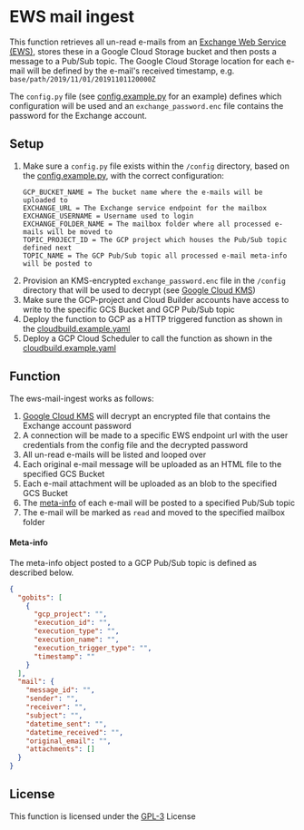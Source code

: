 # EWS mail ingest
This function retrieves all un-read e-mails from an [Exchange Web Service (EWS)](https://docs.microsoft.com/en-us/exchange/client-developer/web-service-reference/ews-reference-for-exchange), stores these in a Google Cloud Storage bucket and then posts a message to a Pub/Sub topic. The Google Cloud Storage location for each e-mail will be defined by the e-mail's received timestamp, e.g. ```base/path/2019/11/01/20191101120000Z```

The ```config.py``` file (see [config.example.py](config/config.example.py) for an example) defines which configuration will be used and an ```exchange_password.enc``` file contains the password for the Exchange account.


## Setup
1. Make sure a ```config.py``` file exists within the ```/config``` directory, based on the [config.example.py](config/config.example.py), with the correct configuration:
    ~~~
    GCP_BUCKET_NAME = The bucket name where the e-mails will be uploaded to
    EXCHANGE_URL = The Exchange service endpoint for the mailbox
    EXCHANGE_USERNAME = Username used to login
    EXCHANGE_FOLDER_NAME = The mailbox folder where all processed e-mails will be moved to
    TOPIC_PROJECT_ID = The GCP project which houses the Pub/Sub topic defined next
    TOPIC_NAME = The GCP Pub/Sub topic all processed e-mail meta-info will be posted to
    ~~~
2. Provision an KMS-encrypted ```exchange_password.enc``` file in the ```/config``` directory that will be used to decrypt (see [Google Cloud KMS](https://cloud.google.com/kms/docs/encrypt-decrypt))
3. Make sure the GCP-project and Cloud Builder accounts have access to write to the specific GCS Bucket and GCP Pub/Sub topic
4. Deploy the function to GCP as a HTTP triggered function as shown in the [cloudbuild.example.yaml](cloudbuild.example.yaml)
5. Deploy a GCP Cloud Scheduler to call the function as shown in the [cloudbuild.example.yaml](cloudbuild.example.yaml)

## Function
The ews-mail-ingest works as follows:
1. [Google Cloud KMS](https://cloud.google.com/kms/docs/encrypt-decrypt) will decrypt an encrypted file that contains the Exchange account password
2. A connection will be made to a specific EWS endpoint url with the user credentials from the config file and the decrypted password
3. All un-read e-mails will be listed and looped over
4. Each original e-mail message will be uploaded as an HTML file to the specified GCS Bucket
5. Each e-mail attachment will be uploaded as an blob to the specified GCS Bucket
6. The [meta-info](#meta-info) of each e-mail will be posted to a specified Pub/Sub topic
7. The e-mail will be marked as ```read``` and moved to the specified mailbox folder

#### Meta-info
The meta-info object posted to a GCP Pub/Sub topic is defined as described below.
~~~json
{
  "gobits": [
    {
      "gcp_project": "",
      "execution_id": "",
      "execution_type": "",
      "execution_name": "",
      "execution_trigger_type": "",
      "timestamp": ""
    }
  ],
  "mail": {
    "message_id": "",
    "sender": "",
    "receiver": "",
    "subject": "",
    "datetime_sent": "",
    "datetime_received": "",
    "original_email": "",
    "attachments": []
  }
}
~~~

## License
This function is licensed under the [GPL-3](https://www.gnu.org/licenses/gpl-3.0.en.html) License

